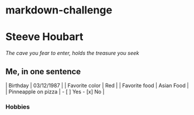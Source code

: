 # markdown-challenge
# Steeve Houbart
*The cave you fear to enter, holds the treasure you seek*
## Me, in one sentence
| Birthday              | 03/12/1987            |
| Favorite color        | Red                   |
| Favorite food         | Asian Food            |
| Pinneapple on pizza   | - [ ] Yes - [x] No    |
### Hobbies
